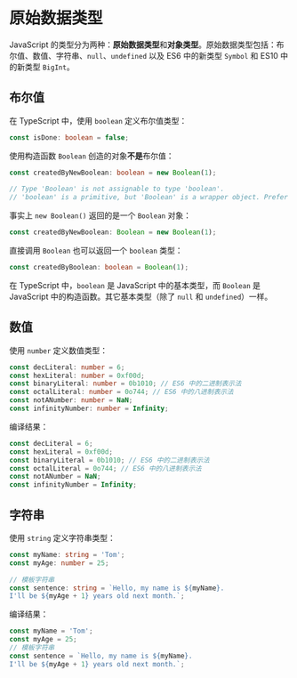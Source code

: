 # 原始数据类型

JavaScript 的类型分为两种：**原始数据类型**和**对象类型**。原始数据类型包括：布尔值、数值、字符串、`null`、`undefined` 以及 ES6 中的新类型 `Symbol` 和 ES10 中的新类型 `BigInt`。

## 布尔值

在 TypeScript 中，使用 `boolean` 定义布尔值类型：

``` typescript
const isDone: boolean = false;
```

使用构造函数 `Boolean` 创造的对象**不是**布尔值：

``` typescript
const createdByNewBoolean: boolean = new Boolean(1);
 
// Type 'Boolean' is not assignable to type 'boolean'.
// 'boolean' is a primitive, but 'Boolean' is a wrapper object. Prefer using 'boolean' when possible.
```

事实上 `new Boolean()` 返回的是一个 `Boolean` 对象：

``` typescript
const createdByNewBoolean: Boolean = new Boolean(1);
```

直接调用 `Boolean` 也可以返回一个 `boolean` 类型：

``` typescript
const createdByBoolean: boolean = Boolean(1);
```

在 TypeScript 中，`boolean` 是 JavaScript 中的基本类型，而 `Boolean` 是 JavaScript 中的构造函数。其它基本类型（除了 `null` 和 `undefined`）一样。

## 数值

使用 `number` 定义数值类型：

``` typescript
const decLiteral: number = 6;
const hexLiteral: number = 0xf00d;
const binaryLiteral: number = 0b1010; // ES6 中的二进制表示法
const octalLiteral: number = 0o744; // ES6 中的八进制表示法
const notANumber: number = NaN;
const infinityNumber: number = Infinity;
```

编译结果：

``` javascript
const decLiteral = 6;
const hexLiteral = 0xf00d;
const binaryLiteral = 0b1010; // ES6 中的二进制表示法
const octalLiteral = 0o744; // ES6 中的八进制表示法
const notANumber = NaN;
const infinityNumber = Infinity;
```

## 字符串

使用 `string` 定义字符串类型：

``` typescript
const myName: string = 'Tom';
const myAge: number = 25;
 
// 模板字符串
const sentence: string = `Hello, my name is ${myName}.
I'll be ${myAge + 1} years old next month.`;
```

编译结果：

``` javascript
const myName = 'Tom';
const myAge = 25;
// 模板字符串
const sentence = `Hello, my name is ${myName}.
I'll be ${myAge + 1} years old next month.`;
```
